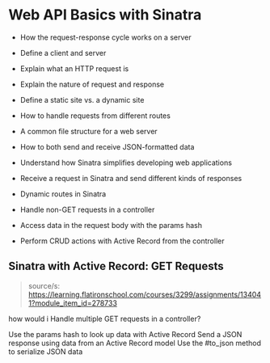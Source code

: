 # Web API Basics with Sinatra

* How the request-response cycle works on a server
 * Define a client and server
 * Explain what an HTTP request is
 * Explain the nature of request and response
 * Define a static site vs. a dynamic site

* How to handle requests from different routes
* A common file structure for a web server
* How to both send and receive JSON-formatted data

* Understand how Sinatra simplifies developing web applications
* Receive a request in Sinatra and send different kinds of responses
* Dynamic routes in Sinatra
* Handle non-GET requests in a controller
* Access data in the request body with the params hash
* Perform CRUD actions with Active Record from the controller

## Sinatra with Active Record: GET Requests
> source/s: https://learning.flatironschool.com/courses/3299/assignments/134041?module_item_id=278733

how would i Handle multiple GET requests in a controller?

Use the params hash to look up data with Active Record
Send a JSON response using data from an Active Record model
Use the #to_json method to serialize JSON data